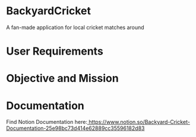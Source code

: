 # BackyardCricket
A fan-made application for local cricket matches around
# User Requirements
# Objective and Mission

# Documentation
Find Notion Documentation here:[ ](https://www.notion.so/Backyard-Cricket-Documentation-25e98bc73d414e62889cc35596182d83)https://www.notion.so/Backyard-Cricket-Documentation-25e98bc73d414e62889cc35596182d83

# 
